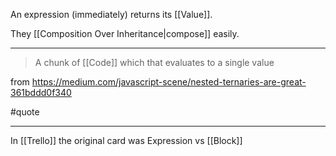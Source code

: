 An expression (immediately) returns its [[Value]].

They [[Composition Over Inheritance|compose]] easily.

---

> A chunk of [[Code]] which that evaluates to a single value

from https://medium.com/javascript-scene/nested-ternaries-are-great-361bddd0f340

#quote

---

In [[Trello]] the original card was Expression vs [[Block]]